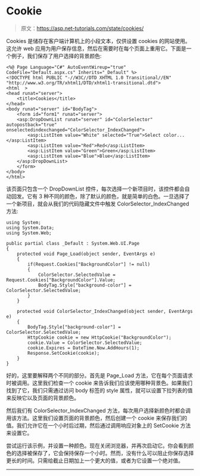 # Cookie

> 原文：<https://asp.net-tutorials.com/state/cookies/>

Cookies 是储存在客户端计算机上的小段文本，仅供设置 cookies 的网站使用。这允许 web 应用为用户保存信息，然后在需要时在每个页面上重用它。下面是一个例子，我们保存了用户选择的背景颜色:

```
<%@ Page Language="C#" AutoEventWireup="true"  CodeFile="Default.aspx.cs" Inherits="_Default" %>
<!DOCTYPE html PUBLIC "-//W3C//DTD XHTML 1.0 Transitional//EN" "http://www.w3.org/TR/xhtml1/DTD/xhtml1-transitional.dtd">
<html  >
<head runat="server">
    <title>Cookies</title>
</head>
<body runat="server" id="BodyTag">
    <form id="form1" runat="server">
    <asp:DropDownList runat="server" id="ColorSelector" autopostback="true" onselectedindexchanged="ColorSelector_IndexChanged">
        <asp:ListItem value="White" selected="True">Select color...</asp:ListItem>
        <asp:ListItem value="Red">Red</asp:ListItem>
        <asp:ListItem value="Green">Green</asp:ListItem>
        <asp:ListItem value="Blue">Blue</asp:ListItem>
    </asp:DropDownList>
    </form>
</body>
</html>
```

该页面只包含一个 DropDownList 控件，每次选择一个新项目时，该控件都会自动回发。它有 3 种不同的颜色，除了默认的颜色，就是简单的白色。一旦选择了一个新项目，就会从我们的代码隐藏文件中触发 ColorSelector_IndexChanged 方法:

```
using System;
using System.Data;
using System.Web;

public partial class _Default : System.Web.UI.Page 
{
    protected void Page_Load(object sender, EventArgs e)
    {
        if(Request.Cookies["BackgroundColor"] != null)
        {
            ColorSelector.SelectedValue = Request.Cookies["BackgroundColor"].Value;
            BodyTag.Style["background-color"] = ColorSelector.SelectedValue;
        }
    }

    protected void ColorSelector_IndexChanged(object sender, EventArgs e)
    {
        BodyTag.Style["background-color"] = ColorSelector.SelectedValue;
        HttpCookie cookie = new HttpCookie("BackgroundColor");
        cookie.Value = ColorSelector.SelectedValue;
        cookie.Expires = DateTime.Now.AddHours(1);
        Response.SetCookie(cookie);
    }
}
```

好的，这里要解释两个不同的部分。首先是 Page_Load 方法，它在每个页面请求时被调用。这里我们检查一个 cookie 来告诉我们应该使用哪种背景色。如果我们找到了它，我们只需通过访问 body 标签的 style 属性，就可以设置下拉列表的值来反映它以及页面的背景颜色。

然后我们有 ColorSelector_IndexChanged 方法，每次用户选择新颜色时都会调用该方法。这里我们设置页面的背景颜色，然后创建一个 cookie 来保存我们的值。我们允许它在一个小时后过期，然后通过调用响应对象上的 SetCookie 方法来设置它。

<input type="hidden" name="IL_IN_ARTICLE">

尝试运行该示例，并设置一种颜色。现在关闭浏览器，并再次启动它。你会看到颜色的选择被保存了，它会保持保存一个小时。然而，没有什么可以阻止你保存选择更长的时间。只需给截止日期加上一个更大的值，或者为它设置一个绝对值。

* * *